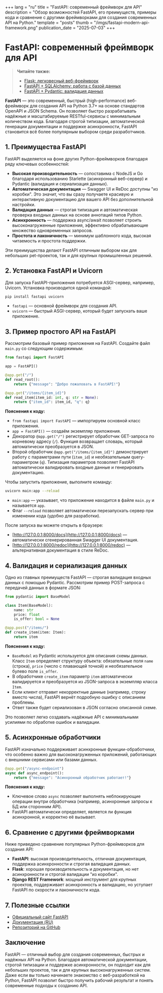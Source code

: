 +++
lang = "ru"
title = "FastAPI: современный фреймворк для API"
description = "Обзор возможностей FastAPI, его преимуществ, примеры кода и сравнение с другими фреймворками для создания современных API на Python."
template = "posts"
thumb = "/imgs/fastapi-modern-api-framework.png"
publication_date = "2025-07-03"
+++

# FastAPI: современный фреймворк для API

> **Читайте также:**
> - [Flask: легковесный веб-фреймворк](/posts/flask-lightweight-web-framework)
> - [FastAPI + SQLAlchemy: работа с базой данных](/posts/fastapi-sqlalchemy-database-guide)
> - [FastAPI + Pydantic: валидация данных](/posts/fastapi-pydantic-validation)

**FastAPI** — это современный, быстрый (high-performance) веб-фреймворк для создания API на Python 3.7+ на основе стандартов OpenAPI и JSON Schema. Он позволяет быстро разрабатывать надёжные и масштабируемые RESTful-сервисы с минимальным количеством кода. Благодаря строгой типизации, автоматической генерации документации и поддержке асинхронности, FastAPI становится всё более популярным выбором среди разработчиков.

## 1. Преимущества FastAPI

FastAPI выделяется на фоне других Python-фреймворков благодаря ряду ключевых особенностей:

- **Высокая производительность** — сопоставима с NodeJS и Go благодаря использованию Starlette (асинхронный веб-сервер) и Pydantic (валидация и сериализация данных).
- **Автоматическая документация** — Swagger UI и ReDoc доступны "из коробки". Это значит, что вы сразу получаете красивую и интерактивную документацию для вашего API без дополнительной настройки.
- **Валидация данных** — строгая типизация и автоматическая проверка входных данных на основе аннотаций типов Python.
- **Асинхронность** — поддержка async/await позволяет строить высоконагруженные приложения, эффективно обрабатывающие множество одновременных запросов.
- **Простота и лаконичность** — минимум шаблонного кода, высокая читаемость и простота поддержки.

Эти преимущества делают FastAPI отличным выбором как для небольших pet-проектов, так и для крупных промышленных решений.

## 2. Установка FastAPI и Uvicorn

Для запуска FastAPI-приложения потребуется ASGI-сервер, например, Uvicorn. Установка производится одной командой:

```bash
pip install fastapi uvicorn
```

- `fastapi` — основной фреймворк для создания API.
- `uvicorn` — быстрый ASGI-сервер, который будет запускать ваше приложение.

## 3. Пример простого API на FastAPI

Рассмотрим базовый пример приложения на FastAPI. Создайте файл `main.py` со следующим содержимым:

```python
from fastapi import FastAPI

app = FastAPI()

@app.get("/")
def read_root():
    return {"message": "Добро пожаловать в FastAPI!"}

@app.get("/items/{item_id}")
def read_item(item_id: int, q: str = None):
    return {"item_id": item_id, "q": q}
```

**Пояснения к коду:**
- `from fastapi import FastAPI` — импортируем основной класс приложения.
- `app = FastAPI()` — создаём экземпляр приложения.
- Декоратор `@app.get("/")` регистрирует обработчик GET-запроса по корневому адресу (`/`). Функция возвращает словарь, который автоматически преобразуется в JSON.
- Второй обработчик `@app.get("/items/{item_id}")` демонстрирует работу с параметрами пути (`item_id`) и необязательным query-параметром (`q`). Типизация параметров позволяет FastAPI автоматически валидировать входные данные и генерировать документацию.

Чтобы запустить приложение, выполните команду:

```bash
uvicorn main:app --reload
```

- `main:app` — указывает, что приложение находится в файле `main.py` и называется `app`.
- Флаг `--reload` позволяет автоматически перезапускать сервер при изменении кода (удобно для разработки).

После запуска вы можете открыть в браузере:
- [http://127.0.0.1:8000/docs](http://127.0.0.1:8000/docs) — автоматически сгенерированная Swagger UI документация.
- [http://127.0.0.1:8000/redoc](http://127.0.0.1:8000/redoc) — альтернативная документация в стиле ReDoc.

## 4. Валидация и сериализация данных

Одно из главных преимуществ FastAPI — строгая валидация входных данных с помощью Pydantic. Рассмотрим пример POST-запроса с передачей данных в формате JSON:

```python
from pydantic import BaseModel

class Item(BaseModel):
    name: str
    price: float
    is_offer: bool = None

@app.post("/items/")
def create_item(item: Item):
    return item
```

**Пояснения к коду:**
- `BaseModel` из Pydantic используется для описания схемы данных. Класс `Item` определяет структуру объекта: обязательные поля `name` (строка), `price` (число с плавающей точкой) и необязательное булево поле `is_offer`.
- В обработчике `create_item` параметр `item` автоматически валидируется и преобразуется из JSON-запроса в экземпляр класса `Item`.
- Если клиент отправит некорректные данные (например, строку вместо числа), FastAPI вернёт подробную ошибку с описанием проблемы.
- Ответ также будет сериализован в JSON согласно описанной схеме.

Это позволяет легко создавать надёжные API с минимальными усилиями по обработке ошибок и валидации.

## 5. Асинхронные обработчики

FastAPI изначально поддерживает асинхронные функции-обработчики, что особенно важно для высоконагруженных приложений, работающих с внешними сервисами или базами данных.

```python
@app.get("/async-endpoint")
async def async_endpoint():
    return {"message": "Асинхронный обработчик работает!"}
```

**Пояснения к коду:**
- Ключевое слово `async` позволяет выполнять неблокирующие операции внутри обработчика (например, асинхронные запросы к БД или сторонним API).
- FastAPI автоматически определяет, является ли функция асинхронной, и корректно её вызывает.

## 6. Сравнение с другими фреймворками

Ниже приведено сравнение популярных Python-фреймворков для создания API:

- **FastAPI**: высокая производительность, отличная документация, поддержка асинхронности и строгая валидация данных.
- **Flask**: хорошая производительность и документация, но нет асинхронности и строгой валидации "из коробки".
- **Django REST Framework**: мощный инструмент для крупных проектов, поддерживает асинхронность и валидацию, но уступает FastAPI по скорости и лаконичности кода.

## 7. Полезные ссылки

- [Официальный сайт FastAPI](https://fastapi.tiangolo.com/ru/)
- [Документация (RU)](https://fastapi.tiangolo.com/ru/)
- [Репозиторий на GitHub](https://github.com/tiangolo/fastapi)

## Заключение

FastAPI — отличный выбор для создания современных, быстрых и надёжных API на Python. Благодаря автоматической документации, строгой типизации и поддержке асинхронности, он подходит как для небольших проектов, так и для крупных высоконагруженных систем. Даже если вы только начинаете знакомство с веб-разработкой на Python, FastAPI позволит быстро получить рабочий результат и понять современные подходы к созданию API. 